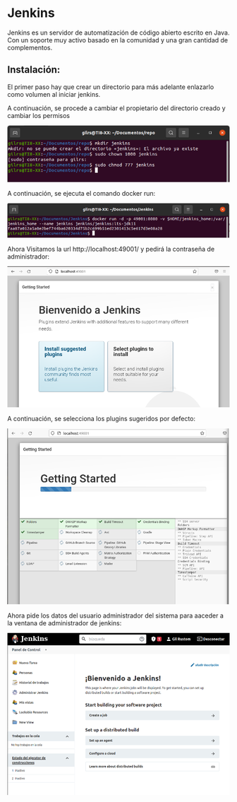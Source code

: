 # Jenkins

Jenkins es un servidor de automatización de código abierto escrito en  Java. Con un soporte muy activo basado en la comunidad y una gran  cantidad de complementos.

## Instalación:

El primer paso hay que crear un directorio para más adelante enlazarlo como volumen al iniciar jenkins.

A continuación, se procede a cambiar el propietario del directorio creado y cambiar los permisos

![j1](../imagenes/j1.png)

A continuación, se ejecuta el comando docker run:

![j2](../imagenes/j2.png)

Ahora Visitamos la url http://localhost:49001/ y pedirá la contraseña de administrador:

![j3](../imagenes/j3.png)

A continuación, se selecciona los plugins sugeridos por defecto:

![j4](../imagenes/j4.png)

Ahora pide los datos del usuario administrador del sistema para aaceder a la ventana de administrador de jenkins:

![j5](../imagenes/j5.png)

